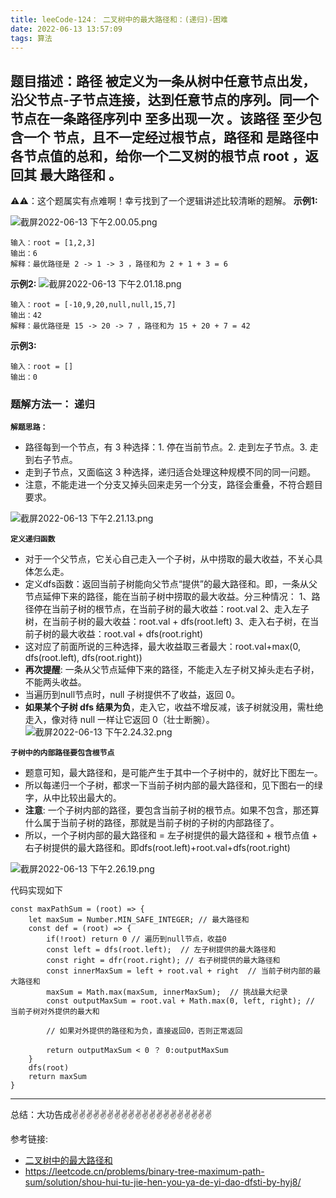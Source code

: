 ```yaml
---
title: leeCode-124： 二叉树中的最大路径和：(递归)-困难
date: 2022-06-13 13:57:09
tags: 算法
---
```

<meta name="referrer" content="no-referrer"/>

## 题目描述：路径 被定义为一条从树中任意节点出发，沿父节点-子节点连接，达到任意节点的序列。同一个节点在一条路径序列中 至多出现一次 。该路径 至少包含一个 节点，且不一定经过根节点，路径和 是路径中各节点值的总和，给你一个二叉树的根节点 root ，返回其 最大路径和 。

⚠️⚠️：这个题属实有点难啊！幸亏找到了一个逻辑讲述比较清晰的题解。
**示例1:**


![截屏2022-06-13 下午2.00.05.png](https://upload-images.jianshu.io/upload_images/11846892-2f75b887ea164dd7.png?imageMogr2/auto-orient/strip%7CimageView2/2/w/1240)

```
输入：root = [1,2,3]
输出：6
解释：最优路径是 2 -> 1 -> 3 ，路径和为 2 + 1 + 3 = 6
```
**示例2:**
![截屏2022-06-13 下午2.01.18.png](https://upload-images.jianshu.io/upload_images/11846892-04abb51ec6cb6f4f.png?imageMogr2/auto-orient/strip%7CimageView2/2/w/1240)

```
输入：root = [-10,9,20,null,null,15,7]
输出：42
解释：最优路径是 15 -> 20 -> 7 ，路径和为 15 + 20 + 7 = 42
```

**示例3:**
```
输入：root = []
输出：0
```

### 题解方法一： 递归

**`解题思路：`**

* 路径每到一个节点，有 3 种选择：1. 停在当前节点。2. 走到左子节点。3. 走到右子节点。
* 走到子节点，又面临这 3 种选择，递归适合处理这种规模不同的同一问题。
* 注意，不能走进一个分支又掉头回来走另一个分支，路径会重叠，不符合题目要求。


![截屏2022-06-13 下午2.21.13.png](https://upload-images.jianshu.io/upload_images/11846892-0d4880bdb75e8dd1.png?imageMogr2/auto-orient/strip%7CimageView2/2/w/1240)

**`定义递归函数`**
* 对于一个父节点，它关心自己走入一个子树，从中捞取的最大收益，不关心具体怎么走。
* 定义dfs函数：返回当前子树能向父节点“提供”的最大路径和。即，一条从父节点延伸下来的路径，能在当前子树中捞取的最大收益。分三种情况：
1、路径停在当前子树的根节点，在当前子树的最大收益：root.val
2、走入左子树，在当前子树的最大收益：root.val + dfs(root.left)
3、走入右子树，在当前子树的最大收益：root.val + dfs(root.right)
* 这对应了前面所说的三种选择，最大收益取三者最大：root.val+max(0, dfs(root.left), dfs(root.right))
* **再次提醒**: 一条从父节点延伸下来的路径，不能走入左子树又掉头走右子树，不能两头收益。
* 当遍历到null节点时，null 子树提供不了收益，返回 0。
* **如果某个子树 dfs 结果为负**，走入它，收益不增反减，该子树就没用，需杜绝走入，像对待 null 一样让它返回 0（壮士断腕）。
![截屏2022-06-13 下午2.24.32.png](https://upload-images.jianshu.io/upload_images/11846892-a5a6af4b7c4c7c8c.png?imageMogr2/auto-orient/strip%7CimageView2/2/w/1240)


**`子树中的内部路径要包含根节点`**

* 题意可知，最大路径和，是可能产生于其中一个子树中的，就好比下图左一。
* 所以每递归一个子树，都求一下当前子树内部的最大路径和，见下图右一的绿字，从中比较出最大的。
* **注意**: 一个子树内部的路径，要包含当前子树的根节点。如果不包含，那还算什么属于当前子树的路径，那就是当前子树的子树的内部路径了。
* 所以，一个子树内部的最大路径和 = 左子树提供的最大路径和 + 根节点值 + 右子树提供的最大路径和。即dfs(root.left)+root.val+dfs(root.right)

![截屏2022-06-13 下午2.26.19.png](https://upload-images.jianshu.io/upload_images/11846892-6f1f6bd11427aa93.png?imageMogr2/auto-orient/strip%7CimageView2/2/w/1240)

代码实现如下
```
const maxPathSum = (root) => {
    let maxSum = Number.MIN_SAFE_INTEGER; // 最大路径和
    const def = (root) => {
        if(!root) return 0 // 遍历到null节点，收益0
        const left = dfs(root.left);  // 左子树提供的最大路径和
        const right = dfr(root.right); // 右子树提供的最大路径和
        const innerMaxSum = left + root.val + right  // 当前子树内部的最大路径和
        maxSum = Math.max(maxSum, innerMaxSum);  // 挑战最大纪录
        const outputMaxSum = root.val + Math.max(0, left, right); // 当前子树对外提供的最大和

        // 如果对外提供的路径和为负，直接返回0，否则正常返回

        return outputMaxSum < 0 ？ 0:outputMaxSum
    }
    dfs(root)
    return maxSum
}

```

 ---
总结：大功告成✌️✌️✌️✌️✌️✌️✌️✌️✌️✌️✌️✌️✌️✌️✌️✌️✌️✌️✌️✌️

参考链接:
* [二叉树中的最大路径和](https://leetcode.cn/problems/binary-tree-maximum-path-sum/description/)
* https://leetcode.cn/problems/binary-tree-maximum-path-sum/solution/shou-hui-tu-jie-hen-you-ya-de-yi-dao-dfsti-by-hyj8/

